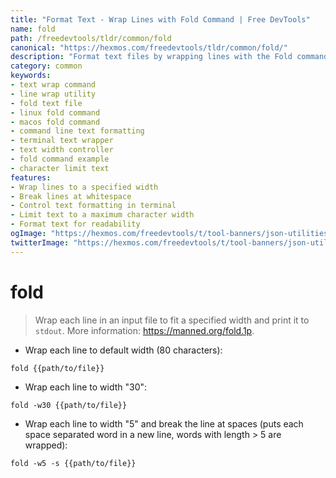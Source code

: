 ```yaml
---
title: "Format Text - Wrap Lines with Fold Command | Free DevTools"
name: fold
path: /freedevtools/tldr/common/fold
canonical: "https://hexmos.com/freedevtools/tldr/common/fold/"
description: "Format text files by wrapping lines with the Fold command. Control text output for improved readability using command line. Free online tool, no registration required."
category: common
keywords:
- text wrap command
- line wrap utility
- fold text file
- linux fold command
- macos fold command
- command line text formatting
- terminal text wrapper
- text width controller
- fold command example
- character limit text
features:
- Wrap lines to a specified width
- Break lines at whitespace
- Control text formatting in terminal
- Limit text to a maximum character width
- Format text for readability
ogImage: "https://hexmos.com/freedevtools/t/tool-banners/json-utilities-banner.png"
twitterImage: "https://hexmos.com/freedevtools/t/tool-banners/json-utilities-banner.png"
---
```


# fold

> Wrap each line in an input file to fit a specified width and print it to `stdout`.
> More information: <https://manned.org/fold.1p>.

- Wrap each line to default width (80 characters):

`fold {{path/to/file}}`

- Wrap each line to width "30":

`fold -w30 {{path/to/file}}`

- Wrap each line to width "5" and break the line at spaces (puts each space separated word in a new line, words with length > 5 are wrapped):

`fold -w5 -s {{path/to/file}}`
